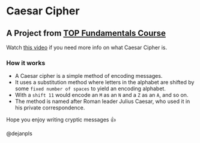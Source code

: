 # Caesar Cipher 

## A Project from <a href="https://www.theodinproject.com/lessons/ruby-caesar-cipher">TOP Fundamentals Course</a>

Watch <a href="https://www.youtube.com/watch?v=36xNpbosfTY">this video</a> if you need more info on what Caesar Cipher is.

### How it works
* A Caesar cipher is a simple method of encoding messages. 
* It uses a substitution method where letters in the alphabet are shifted by some ```fixed number of spaces``` to yield an encoding alphabet. 
* With a ```shift 11``` would encode an ```M``` as an ```N``` and a ```Z``` as an ```A```, and so on.
* The method is named after Roman leader Julius Caesar, who used it in his private correspondence.  

Hope you enjoy writing cryptic messages :+1:

@dejanpls